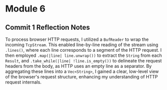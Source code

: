 
# Module 6

## Commit  1 Reflection Notes


To process browser HTTP requests, I utilized a `BufReader` to wrap the incoming `TcpStream`. This enabled line-by-line reading of the stream using `.lines()`, where each line corresponds to a segment of the HTTP request. I then employed `.map(|line| line.unwrap())` to extract the `String` from each `Result`, and `.take_while(|line| !line.is_empty())` to delineate the request headers from the body, as HTTP uses an empty line as a separator. By aggregating these lines into a `Vec<String>`, I gained a clear, low-level view of the browser's request structure, enhancing my understanding of HTTP request internals.
